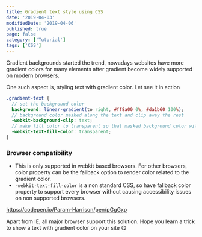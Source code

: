 ```yaml
---
title: Gradient text style using CSS
date: '2019-04-03'
modifiedDate: '2019-04-06'
published: true
page: false
category: ['Tutorial']
tags: ['CSS']
---
```


Gradient backgrounds started the trend, nowadays websites have more gradient colors for many elements after gradient become widely supported on modern browsers.

One such aspect is, styling text with gradient color. Let see it in action

```scss
.gradient-text {
  // set the background color
  background: linear-gradient(to right, #ff8a00 0%, #da1b60 100%);
  // background color masked along the text and clip away the rest
  -webkit-background-clip: text;
  // make fill color to transparent so that masked background color will be shown
  -webkit-text-fill-color: transparent;
}
```

### Browser compatibility

- This is only supported in webkit based browsers. For other browsers, color property can be the fallback option to render color related to the gradient color.
- `-webkit-text-fill-color` is a non standard CSS, so have fallback color property to support every browser without causing accessibility issues on non supported browsers.

https://codepen.io/Param-Harrison/pen/pGgGxp

Apart from IE, all major browser support this solution. Hope you learn a trick to show a text with gradient color on your site 😋
